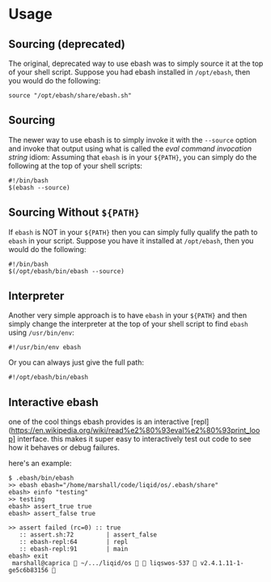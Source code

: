 # Usage

## Sourcing (deprecated)

The original, deprecated way to use ebash was to simply source it at the top of your shell script. Suppose you had ebash
installed in `/opt/ebash`, then you would do the following:

```shell
source "/opt/ebash/share/ebash.sh"
```

## Sourcing

The newer way to use ebash is to simply invoke it with the `--source` option and invoke that output using what is called
the _eval command invocation string_ idiom: Assuming that `ebash` is in your `${PATH}`, you can simply do the following
at the top of your shell scripts:

```shell
#!/bin/bash
$(ebash --source)
```
## Sourcing Without `${PATH}`

If `ebash` is NOT in your `${PATH}` then you can simply fully qualify the path to `ebash` in your script. Suppose you
have it installed at `/opt/ebash`, then you would do the following:

```shell
#!/bin/bash
$(/opt/ebash/bin/ebash --source)
```

## Interpreter

Another very simple approach is to have `ebash` in your `${PATH}` and then simply change the interpreter at the top of
your shell script to find `ebash` using `/usr/bin/env`:

```shell
#!/usr/bin/env ebash
```

Or you can always just give the full path:

```shell
#!/opt/ebash/bin/ebash
```

## Interactive ebash

one of the cool things ebash provides is an interactive [repl](https://en.wikipedia.org/wiki/read%e2%80%93eval%e2%80%93print_loop] interface. this
makes it super easy to interactively test out code to see how it behaves or debug failures.

here's an example:

```shell
$ .ebash/bin/ebash
>> ebash ebash="/home/marshall/code/liqid/os/.ebash/share"
ebash> einfo "testing"
>> testing
ebash> assert_true true
ebash> assert_false true

>> assert failed (rc=0) :: true
   :: assert.sh:72         | assert_false
   :: ebash-repl:64        | repl
   :: ebash-repl:91        | main
ebash> exit
 marshall@caprica  ~/.../liqid/os   liqswos-537  v2.4.1.11-1-ge5c6b83156 
```
